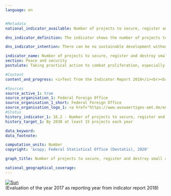 ```yaml
---                   
language: en                   


#Metadata                   
national_indicator_available: Number of projects to secure, register and destroy small arms and light weapons carried out by Germany in affected regions of the world                    

dns_indicator_definition: The indicator shows the number of projects to secure, register and destroy small arms and light weapons carried out in Africa, Eastern Europe, Latin America and Asia with German financial support.                   

dns_indicator_intention: There can be no sustainable development without peace and no peace without sustainable development – this is emphasised in the preamble to the 2030 Agenda for sustainable development. With the measures recorded by the indicator, Germany is making a contribution towards peacekeeping in a concrete subcategory. The set target is to have at least 15 projects to secure, register and destroy small arms and light weapons carried out by Germany each year.                   

indicator_name: Number of projects to secure, register and destroy small arms and light weapons carried out by Germany in affected regions of the world                    
section: Peace and security                   
postulate: Taking practical action to combat proliferation, especially of small arms                   

#Content                    
content_and_progress: <i>Text from the Indicator Report 2018</i><br><br>According to the Federal Foreign Office, the number of projects undertaken each year increased from 8 in 2006 to 26 in 2016. Thus the goal of Germany being involved in a minimum of 15 projects would have been achieved in 2012 for the first time. Except for 2013, the level would have been reached or even exceeded in subsequent years, too. According to the Federal Foreign Office, the regional focus of German efforts was on East and West Africa, the western Balkans and Ukraine. Other projects supported were in Latin America and the Caribbean. It is possible that projects with a duration longer than one year are counted more than once.<br><br>The reported projects are not financed exclusively by the Federal Foreign Office, but in part with third-party funds as well. Thus, the indicator also takes into account those projects that are financed only in part by the government. The number of projects undertaken, however, says nothing about their scope or success. In addition, it is important to have well-defined and communicated criteria to clearly match a project with the objective of the indicator. The annual disarmament reports list projects aimed at combating small arms and their financing. Their number differs from the figures reported for the indicator. One reason for this could be the focus of the projects, which is decisive for the respective classification. The indicator also takes into account aspects other than the extent of government participation in these projects.<br><br>The Organisation for Economic Co-operation and Development (OECD) also publishes detailed figures on “Reintegration; Combating small arms and light weapons” projects (funding code 15240) in accordance with the Statistical Reporting Directives of the Development Assistance Committee. Again, there is a degree of uncertainty as parts of a project could be aimed at combating small arms and light weapons but are not accounted for because of the focus of the overall project.<br><br>If the indicator were to be based on the number of projects in accordance with the OECD funding code, the target of at least 15 projects per year would have been met only in 2006 and 2016. Between these years, the values would have been below the target value. However, these projects also include measures, for instance to reintegrate demobilised military personnel into the economy. Without these measures of reintegration, the number of projects that focus exclusively or predominantly on combating small arms and light weapons would have been smaller.                   

#Sources
source_active_1: true                           
source_organisation_1: Federal Foreign Office                           
source_organisation_1_short: Federal Foreign Office                           
source_organisation_logo_1: <a href="https://www.auswaertiges-amt.de/en"><img src="https://g205sdgs.github.io/sdg-indicators/public/LogosEn/aa.png" alt="Logo Federal Foreign Office" title="Click here to visit the homepage of the organization"></a>
#Status                   
history_indicator_1: 16.2 - Number of projects to secure, register and destroy small arms and light weapons carried out by Germany in affected regions of the world                    
history_target_1: By 2030 at least 15 projects each year

data_keyword:                    
data_footnote:                    

computation_units: Number                   
copyright: '&copy; Federal Statistical Office (Destatis), 2020'                   

graph_title: Number of projects to secure, register and destroy small arms and light weapons carried out by Germany in affected regions of the world                    

national_geographical_coverage:                    
---
```

<div>                           
  <div class="my-header">                           
    <a href="https://sustainabledevelopment-deutschland.github.io/en/status/"><img src="https://g205sdgs.github.io/sdg-indicators/public/Wettersymbole/Sonne.png" title="If the trend continues, the target value will be met or the difference between the target value and the current value will be less than 5&nbsp;%" alt="Sun" />                           
    </a>                           
  </div>
  <div class="my-header-note">
    <span>(Evaluation of the year 2017 as reporting year from indicator report 2018)</span>
  </div>                           
</div>